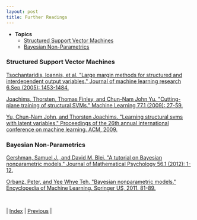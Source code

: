 ```yaml
---
layout: post
title: Further Readings
---
```


  + **Topics**
    - [Structured Support Vector Machines](#structured-svm)
    - [Bayesian Non-Parametrics](#bayesian-nonparametrics)

<a id="structured-svm"></a>
### Structured Support Vector Machines

[Tsochantaridis, Ioannis, et al. "Large margin methods for structured and interdependent output variables." Journal of machine learning research 6.Sep (2005): 1453-1484.](http://www.jmlr.org/papers/volume6/tsochantaridis05a/tsochantaridis05a.pdf)

[Joachims, Thorsten, Thomas Finley, and Chun-Nam John Yu. "Cutting-plane training of structural SVMs." Machine Learning 77.1 (2009): 27-59.](https://www.cs.cornell.edu/people/tj/publications/joachims_etal_09a.pdf)

[Yu, Chun-Nam John, and Thorsten Joachims. "Learning structural svms with latent variables." Proceedings of the 26th annual international conference on machine learning. ACM, 2009.](http://www.cs.cornell.edu/~cnyu/papers/icml09_latentssvm.pdf)

<a id="bayesian-nonparametrics"></a>
### Bayesian Non-Parametrics

[Gershman, Samuel J., and David M. Blei. "A tutorial on Bayesian nonparametric models." Journal of Mathematical Psychology 56.1 (2012): 1-12.](https://arxiv.org/abs/1106.2697)

[Orbanz, Peter, and Yee Whye Teh. "Bayesian nonparametric models." Encyclopedia of Machine Learning. Springer US, 2011. 81-89.](https://link.springer.com/referenceworkentry/10.1007%2F978-0-387-30164-8_66)

<br/>

| [Index](../../) | [Previous](../vae/) |
